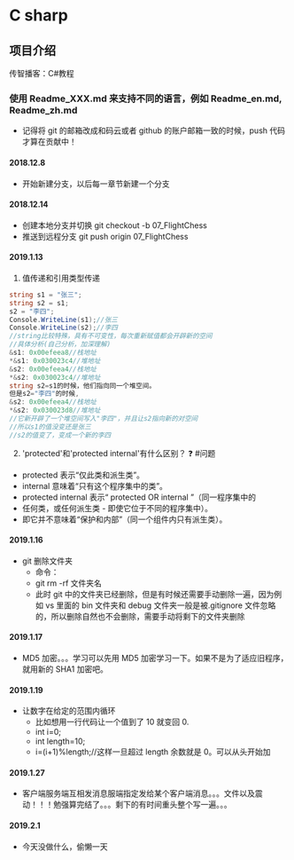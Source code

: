 # C sharp

## 项目介绍

传智播客：C#教程

### 使用 Readme_XXX.md 来支持不同的语言，例如 Readme_en.md, Readme_zh.md

- 记得将 git 的邮箱改成和码云或者 github 的账户邮箱一致的时候，push 代码才算在贡献中！

#### 2018.12.8

- 开始新建分支，以后每一章节新建一个分支

#### 2018.12.14

- 创建本地分支并切换 git checkout -b 07_FlightChess
- 推送到远程分支 git push origin 07_FlightChess

#### 2019.1.13

1. 值传递和引用类型传递

```C#
string s1 = "张三";
string s2 = s1;
s2 = "李四";
Console.WriteLine(s1);//张三
Console.WriteLine(s2);//李四
//string比较特殊，具有不可变性，每次重新赋值都会开辟新的空间
//具体分析(自己分析，加深理解)
&s1: 0x00efeea8//栈地址
*&s1: 0x030023c4//堆地址
&s2: 0x00efeea4//栈地址
*&s2: 0x030023c4//堆地址
string s2=s1的时候，他们指向同一个堆空间。
但是s2="李四"的时候,
&s2: 0x00efeea4//栈地址
*&s2: 0x030023d8//堆地址
//它新开辟了一个堆空间写入"李四"，并且让s2指向新的对空间
//所以s1的值没变还是张三
//s2的值变了，变成一个新的李四
```

2. 'protected'和'protected internal'有什么区别？ ❓ #问题

- protected 表示“仅此类和派生类”。
- internal 意味着“只有这个程序集中的类”。
- protected internal 表示“ protected OR internal ”（同一程序集中的
- 任何类，或任何派生类 - 即使它位于不同的程序集中）。
- 即它并不意味着“保护和内部”（同一个组件内只有派生类）。

#### 2019.1.16

- git 删除文件夹
  - 命令：
  - git rm -rf 文件夹名
  - 此时 git 中的文件夹已经删除，但是有时候还需要手动删除一遍，因为例如 vs 里面的 bin 文件夹和 debug 文件夹一般是被.gitignore 文件忽略的，所以删除自然也不会删除，需要手动将剩下的文件夹删除

#### 2019.1.17

- MD5 加密。。。学习可以先用 MD5 加密学习一下。如果不是为了适应旧程序，就用新的 SHA1 加密吧。

#### 2019.1.19

- 让数字在给定的范围内循环
  - 比如想用一行代码让一个值到了 10 就变回 0.
  - int i=0;
  - int length=10;
  - i=(i+1)%length;//这样一旦超过 length 余数就是 0。可以从头开始加

#### 2019.1.27

- 客户端服务端互相发消息服端指定发给某个客户端消息。。。文件以及震动！！！勉强算完结了。。。剩下的有时间重头整个写一遍。。。

#### 2019.2.1

- 今天没做什么，偷懒一天
